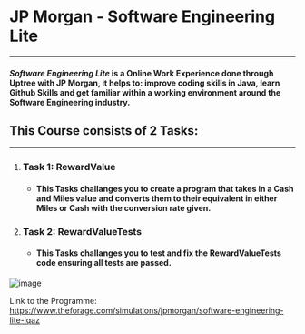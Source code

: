 # JP Morgan - Software Engineering Lite
 ---
 #### **_Software Engineering Lite_** is a Online Work Experience done through Uptree with JP Morgan, it helps to: improve coding skills in Java, learn Github Skills and get familiar within a working environment around the Software Engineering industry. 
 ## This Course consists of 2 Tasks:
 ---
 
 1. ### Task 1: RewardValue
    - #### This Tasks challanges you to create a program that takes in a Cash and Miles value and converts them to their equivalent in either Miles or Cash with the conversion rate given.
 3. ### Task 2: RewardValueTests
    - #### This Tasks challanges you to test and fix the RewardValueTests code ensuring all tests are passed.

![image]()

Link to the Programme: https://www.theforage.com/simulations/jpmorgan/software-engineering-lite-iqaz
